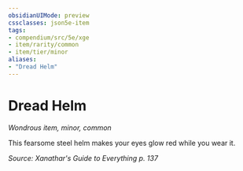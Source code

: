 ```yaml
---
obsidianUIMode: preview
cssclasses: json5e-item
tags:
- compendium/src/5e/xge
- item/rarity/common
- item/tier/minor
aliases: 
- "Dread Helm"
---
```

# Dread Helm
*Wondrous item, minor, common*  


This fearsome steel helm makes your eyes glow red while you wear it.

*Source: Xanathar's Guide to Everything p. 137*